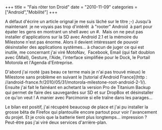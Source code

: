 +++
title = "Fais rôter ton Droid"
date = "2010-11-09"
categories = ["Android","Mobilité"]
+++


A défaut d'écrire un article orignal je me suis lâché sur le titre ;-)
Jusqu'à maintenant  je ne voyais pas trop d'intérêt  à "rooter" Android 
à part pour épater les gens en montrant un shell avec un #.  Mais on ne peut
pas installer d'applications sur la SD avec Android 2.1 et la mémoire du
Milestone n'est pas énorme. Alors il devient intéressant de pouvoir
désinstaller des applications systèmes... à chacun de juger ce qui est
inutile, me concernant j'ai viré MotoNav,  Facebook, Email (qui fait doublon
avec GMail), Gesture, l'Aide, l'interface simplifiée pour le Dock, le Portail
Motorola et l'Agenda d'Entreprise.

D'abord j'ai rooté (pas beau ce terme mais je n'ai pas trouvé mieux) le
Milestone sans problème en suivant le [tutorial d'Android France](http :
//android-france.fr/2010/05/31/motorola-milestone-root-android-2-1/). Ensuite
j'ai fait le fainéant en achetant la version Pro de Titanium Backup qui permet
de faire des sauvegardes sur SD et sur DropBox et désinstaller ce qu'on veut !
A manier avec Parcimonie si elle traîne dans les parages...


Le bilan est positif, j'ai récupéré beaucoup de place et j'ai pu installer la
grosse bêta de Firefox qui plantouille encore partout pour voir l'avancement du
projet. Et je crois que la batterie tient plus longtemps... impression ?
Peut-être pas j'ai viré deux services d'arrière-plan.